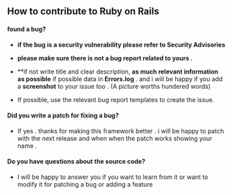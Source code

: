 ## How to contribute to Ruby on Rails

#### found a bug?

* **if the bug is a security vulnerability please refer to Security Advisories**
  
* **please make sure there is not a bug report related to yours .** 

* **if not write title and clear description, **as much relevant information as possible** 
     if possible data in **Errors.log** . and i will be happy if you add a **screenshot** to your issue too . (A picture worths hundered words)

* If possible, use the relevant bug report templates to create the issue. 


#### **Did you write a patch for fixing a bug?**

* If yes . thanks for making this framework better . i will be happy to patch with the next release and when when the patch works
  showing your name . 
  
#### **Do you have questions about the source code?**

* I will be happy to answer you if you want to learn from it or want to modify it for patching a bug or adding a feature 
